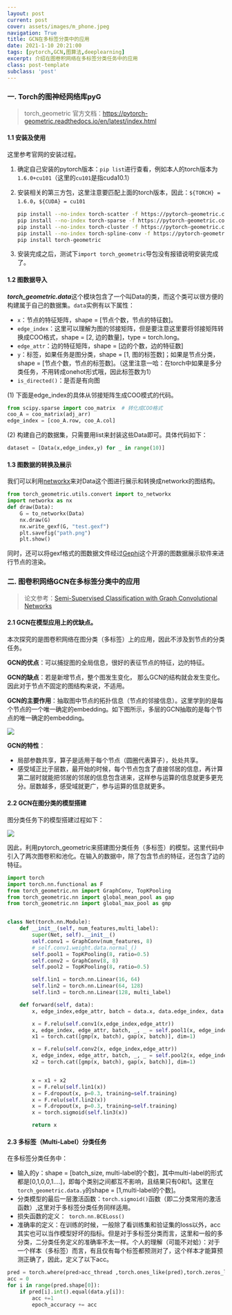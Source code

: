 ```yaml
---
layout: post
current: post
cover: assets/images/m_phone.jpeg
navigation: True
title: GCN在多标签分类中的应用
date: 2021-1-10 20:21:00
tags: [pytorch,GCN,图算法,deeplearning]
excerpt: 介绍在图卷积网络在多标签分类任务中的应用
class: post-template
subclass: 'post'
---
```



### 一.  Torch的图神经网络库pyG

>  torch_geometric 官方文档：https://pytorch-geometric.readthedocs.io/en/latest/index.html

#### 1.1 安装及使用

这里参考官网的安装过程。

1. 确定自己安装的pytorch版本：`pip list`进行查看，例如本人的torch版本为`1.6.0+cu101`（这里的`cu101`是指cuda10.1）

2. 安装相关的第三方包，这里注意要匹配上面的torch版本，因此：`${TORCH} = 1.6.0`，`${CUDA} = cu101`

   ```bash
   pip install --no-index torch-scatter -f https://pytorch-geometric.com/whl/torch-${TORCH}+${CUDA}.html
   pip install --no-index torch-sparse -f https://pytorch-geometric.com/whl/torch-${TORCH}+${CUDA}.html
   pip install --no-index torch-cluster -f https://pytorch-geometric.com/whl/torch-${TORCH}+${CUDA}.html
   pip install --no-index torch-spline-conv -f https://pytorch-geometric.com/whl/torch-${TORCH}+${CUDA}.html
   pip install torch-geometric
   ```

3. 安装完成之后，测试下`import torch_geometric`导包没有报错说明安装完成了。

#### 1.2 图数据导入

***torch_geometric.data***这个模块包含了一个叫Data的类，而这个类可以很方便的构建属于自己的数据集。`data`实例有以下属性：

* `x`：节点的特征矩阵，shape = [节点个数，节点的特征数]。
* `edge_index`：这里可以理解为图的邻接矩阵，但是要注意这里要将邻接矩阵转换成COO格式，shape = [2, 边的数量]，type = torch.long。
* `edge_attr`：边的特征矩阵，shape = [边的个数，边的特征数]
* `y`：标签，如果任务是图分类，shape = [1, 图的标签数]；如果是节点分类，shape = [节点个数，节点的标签数]。（这里注意一哈：在torch中如果是多分类任务，不用转成onehot形式哦，因此标签数为1）
* `is_directed()`：是否是有向图

(1) 下面是edge_index的具体从邻接矩阵生成COO模式的代码。

```python
from scipy.sparse import coo_matrix  # 转化成COO格式
coo_A = coo_matrix(adj_arr)
edge_index = [coo_A.row, coo_A.col]
```

(2) 构建自己的数据集，只需要用list来封装这些Data即可。具体代码如下：

```python
dataset = [Data(x,edge_index,y) for _ in range(10)]
```

#### 1.3 图数据的转换及展示

我们可以利用[networkx](https://pypi.org/project/networkx/)来对Data这个图进行展示和转换成networkx的图结构。

```python
from torch_geometric.utils.convert import to_networkx
import networkx as nx
def draw(Data):
    G = to_networkx(Data)
    nx.draw(G)
    nx.write_gexf(G, "test.gexf")
    plt.savefig("path.png")
    plt.show()
```

同时，还可以将gexf格式的图数据文件经过[Gephi](https://gephi.org/users/download/)这个开源的图数据展示软件来进行节点的渲染。

### 二. 图卷积网络GCN在多标签分类中的应用

> 论文参考：[Semi-Supervised Classification with Graph Convolutional Networks](https://arxiv.org/abs/1609.02907)

#### 2.1 GCN在模型应用上的优缺点。

本次探究的是图卷积网络在图分类（多标签）上的应用，因此不涉及到节点的分类任务。

**GCN的优点**：可以捕捉图的全局信息，很好的表征节点的特征，边的特征。

**GCN的缺点**：若是新增节点，整个图发生变化， 那么GCN的结构就会发生变化。因此对于节点不固定的图结构来说，不适用。

**GCN的主要作用**：抽取图中节点的拓扑信息（节点的邻接信息）。这里学到的是每个节点的一个唯一确定的embedding。如下图所示，多层的GCN抽取的是每个节点的唯一确定的embedding。

![](https://tva1.sinaimg.cn/large/008eGmZEgy1gmugxnmbmhj30aw055aag.jpg)

**GCN的特性**：

* 局部参数共享，算子是适用于每个节点（圆圈代表算子），处处共享。
* 感受域正比于层数，最开始的时候，每个节点包含了直接邻居的信息，再计算第二层时就能把邻居的邻居的信息包含进来，这样参与运算的信息就更多更充分。层数越多，感受域就更广，参与运算的信息就更多。

#### 2.2 GCN在图分类的模型搭建

图分类任务下的模型搭建过程如下：

![](https://tva1.sinaimg.cn/large/008eGmZEgy1gmugybl0ydj30k00b7gm2.jpg)

因此，利用pytorch_geometric来搭建图分类任务（多标签）的模型。这里代码中引入了两次图卷积和池化。在输入的数据中，除了包含节点的特征，还包含了边的特征。

```python
import torch
import torch.nn.functional as F
from torch_geometric.nn import GraphConv, TopKPooling
from torch_geometric.nn import global_mean_pool as gap
from torch_geometric.nn import global_max_pool as gmp


class Net(torch.nn.Module):
    def __init__(self, num_features,multi_label):
        super(Net, self).__init__()
        self.conv1 = GraphConv(num_features, 8)
        # self.conv1.weight.data.normal_()
        self.pool1 = TopKPooling(8, ratio=0.5)
        self.conv2 = GraphConv(8, 8)
        self.pool2 = TopKPooling(8, ratio=0.5)

        self.lin1 = torch.nn.Linear(16, 64)
        self.lin2 = torch.nn.Linear(64, 128)
        self.lin3 = torch.nn.Linear(128, multi_label)

    def forward(self, data):
        x, edge_index,edge_attr, batch = data.x, data.edge_index, data.edge_attr,data.batch

        x = F.relu(self.conv1(x,edge_index,edge_attr))
        x, edge_index, edge_attr, batch, _, _ = self.pool1(x, edge_index, edge_attr, batch)
        x1 = torch.cat([gmp(x, batch), gap(x, batch)], dim=1)

        x = F.relu(self.conv2(x, edge_index,edge_attr))
        x, edge_index, edge_attr, batch, _, _ = self.pool2(x, edge_index, edge_attr, batch)
        x2 = torch.cat([gmp(x, batch), gap(x, batch)], dim=1)


        x = x1 + x2
        x = F.relu(self.lin1(x))
        x = F.dropout(x, p=0.3, training=self.training)
        x = F.relu(self.lin2(x))
        x = F.dropout(x, p=0.3, training=self.training)
        x = torch.sigmoid(self.lin3(x))

        return x
```

#### 2.3 多标签（Multi-Label）分类任务

在多标签分类任务中：

* 输入的y：shape = [batch_size, multi-label的个数]，其中multi-label的形式都是[0,1,0,0,1....]，即每个类别之间都互不影响，且结果只有0和1。这里在`torch_geometric.data.y`的shape = [1,multi-label的个数]。
* 分类模型的最后一层激活函数：`torch.sigmoid()`函数（即二分类常用的激活函数）,这里对于多标签分类任务同样适用。
* 损失函数的定义：` torch.nn.BCELoss()`
* 准确率的定义：在训练的时候，一般除了看训练集和验证集的loss以外，acc其实也可以当作模型好坏的指标。但是对于多标签分类而言，这里和一般的多分类，二分类任务定义的准确率不太一样。个人的理解（可能不对蛤）：对于一个样本（多标签）而言，有且仅有每个标签都预测对了，这个样本才能算预测正确了，因此，定义了以下acc。

```python
pred = torch.where(pred>acc_thread ,torch.ones_like(pred),torch.zeros_like(pred))
acc = 0
for i in range(pred.shape[0]):
    if pred[i].int().equal(data.y[i]):
        acc +=1
        epoch_accuracy += acc
```



